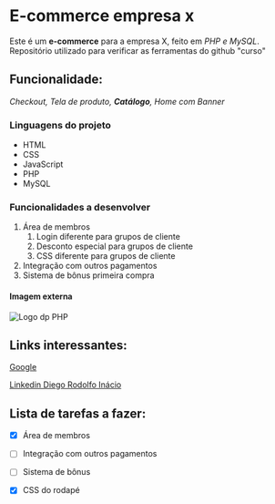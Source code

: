 # E-commerce empresa x

Este é um **e-commerce** para a empresa X, feito em _PHP e MySQL_.
Repositório utilizado para verificar as ferramentas do github "curso"

## Funcionalidade:

_Checkout, Tela de produto, **Catálogo**, Home com Banner_

### Linguagens do projeto

* HTML
* CSS
* JavaScript
* PHP
* MySQL

### Funcionalidades a desenvolver

1. Área de membros
   1. Login diferente para grupos de cliente 
   2. Desconto especial para grupos de cliente 
   3. CSS diferente para grupos de cliente
2. Integração com outros pagamentos
3. Sistema de bônus primeira compra

#### Imagem externa

![Logo dp PHP]([https://w7.pngwing.com/pngs/866/528/png-transparent-php-web-development-perl-logo-php-logo-cdr-text-trademark-thumbnail.png](https://img.freepik.com/vetores-gratis/desenvolvimento-web-engenharia-de-programador-e-site-de-codificacao-em-telas-de-interface-de-realidade-aumentada-desenvolvedor-de-projeto-engenheiro-de-programacao-de-software-ou-design-de-aplicativo-cartoon-illustration_107791-3863.jpg?size=626&ext=jpg&ga=GA1.1.386372595.1698537600&semt=ais)https://img.freepik.com/vetores-gratis/desenvolvimento-web-engenharia-de-programador-e-site-de-codificacao-em-telas-de-interface-de-realidade-aumentada-desenvolvedor-de-projeto-engenheiro-de-programacao-de-software-ou-design-de-aplicativo-cartoon-illustration_107791-3863.jpg?size=626&ext=jpg&ga=GA1.1.386372595.1698537600&semt=ais)

## Links interessantes:

[Google](https://www.google.com)

[Linkedin Diego Rodolfo Inácio](https://www.linkedin.com/in/diego-rodolfo-in%C3%A1cio-0769641b3/)

 ## Lista de tarefas a fazer:

 - [x] Área de membros
 - [ ] Integração com outros pagamentos
 - [ ] Sistema de bônus
 - [x] CSS do rodapé


